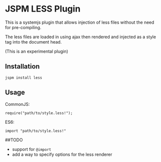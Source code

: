 JSPM LESS Plugin
===

This is a systemjs plugin that allows injection of less files without the need for pre-compiling.

The less files are loaded in using ajax then rendered and injected as a style tag into the document head.

(This is an experimental plugin)

## Installation

    jspm install less
  
## Usage

CommonJS:

    require("path/to/style.less!");

ES6:

    import "path/to/style.less!"

##TODO

- support for `@import`
- add a way to specify options for the less renderer
